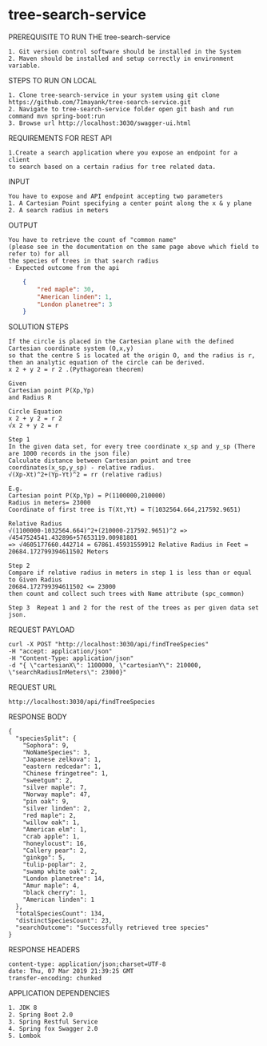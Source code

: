 # tree-search-service


PREREQUISITE TO RUN THE tree-search-service

    1. Git version control software should be installed in the System
    2. Maven should be installed and setup correctly in environment variable.

STEPS TO RUN ON LOCAL

    1. Clone tree-search-service in your system using git clone https://github.com/71mayank/tree-search-service.git
    2. Navigate to tree-search-service folder open git bash and run command mvn spring-boot:run
    3. Browse url http://localhost:3030/swagger-ui.html
    
REQUIREMENTS FOR REST API

    1.Create a search application where you expose an endpoint for a client 
    to search based on a certain radius for tree related data.
    
    
INPUT

    You have to expose and API endpoint accepting two parameters
    1. A Cartesian Point specifying a center point along the x & y plane
    2. A search radius in meters
    
OUTPUT
   
    You have to retrieve the count of "common name" 
    (please see in the documentation on the same page above which field to refer to) for all 
    the species of trees in that search radius
    - Expected outcome from the api
   ```json
       {
           "red maple": 30,
           "American linden": 1,
           "London planetree": 3
       }
   ```
        
SOLUTION STEPS

    If the circle is placed in the Cartesian plane with the defined Cartesian coordinate system (O,x,y) 
    so that the centre S is located at the origin O, and the radius is r, 
    then an analytic equation of the circle can be derived. 
    x 2 + y 2 = r 2 .(Pythagorean theorem)    
    
    Given 
    Cartesian point P(Xp,Yp) 
    and Radius R
    
    Circle Equation 
    x 2 + y 2 = r 2
    √x 2 + y 2 = r
    
    Step 1 
    In the given data set, for every tree coordinate x_sp and y_sp (There are 1000 records in the json file)  
    Calculate distance between Cartesian point and tree coordinates(x_sp,y_sp) - relative radius.
    √(Xp-Xt)^2+(Yp-Yt)^2 = rr (relative radius)
    
    E.g.   
    Cartesian point P(Xp,Yp) = P(1100000,210000)
    Radius in meters= 23000
    Coordinate of first tree is T(Xt,Yt) = T(1032564.664,217592.9651)
    
    Relative Radius
    √(1100000-1032564.664)^2+(210000-217592.9651)^2 => √4547524541.432896+57653119.00981801 
    => √4605177660.442714 = 67861.45931559912 Relative Radius in Feet = 20684.172799394611502 Meters
    
    Step 2 
    Compare if relative radius in meters in step 1 is less than or equal to Given Radius
    20684.172799394611502 <= 23000
    then count and collect such trees with Name attribute (spc_common)
    
    Step 3  Repeat 1 and 2 for the rest of the trees as per given data set json.
    
REQUEST PAYLOAD
    
    curl -X POST "http://localhost:3030/api/findTreeSpecies" 
    -H "accept: application/json" 
    -H "Content-Type: application/json" 
    -d "{ \"cartesianX\": 1100000, \"cartesianY\": 210000, \"searchRadiusInMeters\": 23000}"


REQUEST URL

    http://localhost:3030/api/findTreeSpecies
    
    
RESPONSE BODY
    
    {
      "speciesSplit": {
        "Sophora": 9,
        "NoNameSpecies": 3,
        "Japanese zelkova": 1,
        "eastern redcedar": 1,
        "Chinese fringetree": 1,
        "sweetgum": 2,
        "silver maple": 7,
        "Norway maple": 47,
        "pin oak": 9,
        "silver linden": 2,
        "red maple": 2,
        "willow oak": 1,
        "American elm": 1,
        "crab apple": 1,
        "honeylocust": 16,
        "Callery pear": 2,
        "ginkgo": 5,
        "tulip-poplar": 2,
        "swamp white oak": 2,
        "London planetree": 14,
        "Amur maple": 4,
        "black cherry": 1,
        "American linden": 1
      },
      "totalSpeciesCount": 134,
      "distinctSpeciesCount": 23,
      "searchOutcome": "Successfully retrieved tree species"
    }
    
RESPONSE HEADERS
    
    content-type: application/json;charset=UTF-8 
    date: Thu, 07 Mar 2019 21:39:25 GMT 
    transfer-encoding: chunked
    
    
APPLICATION DEPENDENCIES

    1. JDK 8
    2. Spring Boot 2.0
    3. Spring Restful Service
    4. Spring fox Swagger 2.0
    5. Lombok
